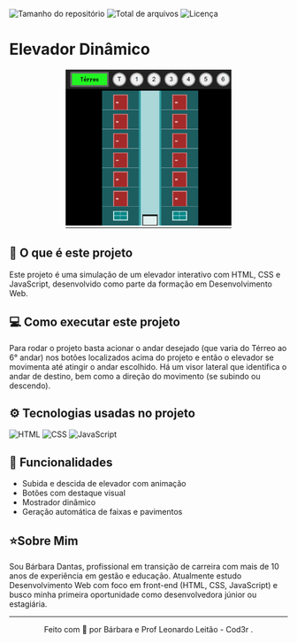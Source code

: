 ![Tamanho do repositório](https://img.shields.io/github/repo-size/barbaradantas030/ELEVADOR-DINAMICO?style=plastic)
![Total de arquivos](https://img.shields.io/github/directory-file-count/barbaradantas030/ELEVADOR-DINAMICO?type=file&style=plastic)
![Licença](https://img.shields.io/github/license/barbaradantas030/altera-fundo?style=plastic)


# Elevador Dinâmico

<p align="center">
<img src="./assets/Elevador-animacao.gif" alt="Animacao Elevador" width="300px"></img>
</p>

## 🔮 O que é este projeto 
Este projeto é uma simulação de um elevador interativo com HTML, CSS e JavaScript, desenvolvido como parte da formação em Desenvolvimento Web.

## 💻 Como executar este projeto
Para rodar o projeto basta acionar o andar desejado (que varia do Térreo ao 6° andar) nos botões localizados acima do projeto e então o elevador se movimenta até atingir o andar escolhido. Há um visor lateral que identifica o andar de destino, bem como a direção do movimento (se subindo ou descendo).

## ⚙️ Tecnologias usadas no projeto
![HTML](https://img.shields.io/badge/HTML5-E34F26?style=plastic&logo=html5&logoColor=white)
![CSS](https://img.shields.io/badge/CSS3-1572B6?style=plastic&logo=css3&logoColor=white)
![JavaScript](https://img.shields.io/badge/JavaScript-323330?style=plastic&logo=javascript&logoColor=F7DF1E)

## 💎 Funcionalidades
- Subida e descida de elevador com animação
- Botões com destaque visual
- Mostrador dinâmico
- Geração automática de faixas e pavimentos

## ⭐Sobre Mim
Sou Bárbara Dantas, profissional em transição de carreira com mais de 10 anos de experiência em gestão e educação. Atualmente estudo Desenvolvimento Web com foco em front-end (HTML, CSS, JavaScript) e busco minha primeira oportunidade como desenvolvedora júnior ou estagiária.

----------
<p align="center">Feito com 💟 por Bárbara e Prof Leonardo Leitão - Cod3r .</p>
